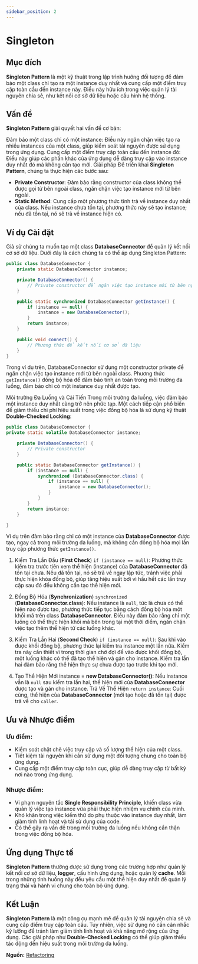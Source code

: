 ```yaml
---
sidebar_position: 2
---
```


# Singleton

## Mục đích

**Singleton Pattern** là một kỹ thuật trong lập trình hướng đối tượng để đảm bảo một class chỉ tạo ra một instance duy nhất và cung cấp một điểm truy cập toàn cầu đến instance này. Điều này hữu ích trong việc quản lý tài nguyên chia sẻ, như kết nối cơ sở dữ liệu hoặc cấu hình hệ thống.

## Vấn đề

**Singleton Pattern** giải quyết hai vấn đề cơ bản:

Đảm bảo một class chỉ có một instance: Điều này ngăn chặn việc tạo ra nhiều instances của một class, giúp kiểm soát tài nguyên được sử dụng trong ứng dụng.
Cung cấp một điểm truy cập toàn cầu đến instance đó: Điều này giúp các phần khác của ứng dụng dễ dàng truy cập vào instance duy nhất đó mà không cần tạo mới.
Giải pháp
Để triển khai **Singleton Pattern**, chúng ta thực hiện các bước sau:

- **Private Constructor**: Đảm bảo rằng constructor của class không thể được gọi từ bên ngoài class, ngăn chặn việc tạo instance mới từ bên ngoài.
- **Static Method**: Cung cấp một phương thức tĩnh trả về instance duy nhất của class. Nếu instance chưa tồn tại, phương thức này sẽ tạo instance; nếu đã tồn tại, nó sẽ trả về instance hiện có.

## Ví dụ Cài đặt

Giả sử chúng ta muốn tạo một class **DatabaseConnector** để quản lý kết nối cơ sở dữ liệu. Dưới đây là cách chúng ta có thể áp dụng Singleton Pattern:

```java
public class DatabaseConnector {
    private static DatabaseConnector instance;

    private DatabaseConnector() {
        // Private constructor để ngăn việc tạo instance mới từ bên ngoài
    }

    public static synchronized DatabaseConnector getInstance() {
        if (instance == null) {
            instance = new DatabaseConnector();
        }
        return instance;
    }

    public void connect() {
        // Phương thức để kết nối cơ sở dữ liệu
    }
}
```

Trong ví dụ trên, DatabaseConnector sử dụng một constructor private để ngăn chặn việc tạo instance mới từ bên ngoài class. Phương thức `getInstance()` đồng bộ hóa để đảm bảo tính an toàn trong môi trường đa luồng, đảm bảo chỉ có một instance duy nhất được tạo.

Môi trường Đa Luồng và Cải Tiến
Trong môi trường đa luồng, việc đảm bảo một instance duy nhất càng trở nên phức tạp. Một cách tiếp cận phổ biến để giảm thiểu chi phí hiệu suất trong việc đồng bộ hóa là sử dụng kỹ thuật **Double-Checked Locking**:

```java
public class DatabaseConnector {
private static volatile DatabaseConnector instance;

    private DatabaseConnector() {
        // Private constructor
    }

    public static DatabaseConnector getInstance() {
        if (instance == null) {
            synchronized (DatabaseConnector.class) {
                if (instance == null) {
                    instance = new DatabaseConnector();
                }
            }
        }
        return instance;
    }

}
```

Ví dụ trên đảm bảo rằng chỉ có một instance của **DatabaseConnector** được tạo, ngay cả trong môi trường đa luồng, mà không cần đồng bộ hóa mọi lần truy cập phương thức `getInstance()`.

1. Kiểm Tra Lần Đầu (**First Check**)
   `if (instance == null)`: Phương thức kiểm tra trước tiên xem thể hiện (instance) của **DatabaseConnector** đã tồn tại chưa. Nếu đã tồn tại, nó sẽ trả về ngay lập tức, tránh việc phải thực hiện khóa đồng bộ, giúp tăng hiệu suất bởi vì hầu hết các lần truy cập sau đó đều không cần tạo thể hiện mới.

2. Đồng Bộ Hóa (**Synchronization**)
   `synchronized` (**DatabaseConnector.class**): Nếu instance là `null`, tức là chưa có thể hiện nào được tạo, phương thức tiếp tục bằng cách đồng bộ hóa một khối mã trên class **DatabaseConnector**. Điều này đảm bảo rằng chỉ một luồng có thể thực hiện khối mã bên trong tại một thời điểm, ngăn chặn việc tạo thêm thể hiện từ các luồng khác.

3. Kiểm Tra Lần Hai (**Second Check**)
   `if (instance == null)`: Sau khi vào được khối đồng bộ, phương thức lại kiểm tra instance một lần nữa. Kiểm tra này cần thiết vì trong thời gian chờ đợi để vào được khối đồng bộ, một luồng khác có thể đã tạo thể hiện và gán cho instance. Kiểm tra lần hai đảm bảo rằng thể hiện thực sự chưa được tạo trước khi tạo mới.
4. Tạo Thể Hiện Mới
   instance = **new DatabaseConnector()**: Nếu instance vẫn là `null` sau kiểm tra lần hai, thể hiện mới của **DatabaseConnector** được tạo và gán cho instance.
   Trả Về Thể Hiện
   `return instance`: Cuối cùng, thể hiện của **DatabaseConnector** (mới tạo hoặc đã tồn tại) được trả về cho `caller`.

## Ưu và Nhược điểm

### Ưu điểm:

- Kiểm soát chặt chẽ việc truy cập và số lượng thể hiện của một class.
- Tiết kiệm tài nguyên khi cần sử dụng một đối tượng chung cho toàn bộ ứng dụng.
- Cung cấp một điểm truy cập toàn cục, giúp dễ dàng truy cập từ bất kỳ nơi nào trong ứng dụng.

### Nhược điểm:

- Vi phạm nguyên tắc **Single Responsibility Principle**, khiến class vừa quản lý việc tạo instance vừa phải thực hiện nhiệm vụ chính của mình.
- Khó khăn trong việc kiểm thử do phụ thuộc vào instance duy nhất, làm giảm tính linh hoạt và tái sử dụng của code.
- Có thể gây ra vấn đề trong môi trường đa luồng nếu không cẩn thận trong việc đồng bộ hóa.

## Ứng dụng Thực tế

**Singleton Pattern** thường được sử dụng trong các trường hợp như quản lý kết nối cơ sở dữ liệu, **logger**, cấu hình ứng dụng, hoặc quản lý **cache**. Mỗi trong những tình huống này đều yêu cầu một thể hiện duy nhất để quản lý trạng thái và hành vi chung cho toàn bộ ứng dụng.

## Kết Luận

**Singleton Pattern** là một công cụ mạnh mẽ để quản lý tài nguyên chia sẻ và cung cấp điểm truy cập toàn cầu. Tuy nhiên, việc sử dụng nó cần cân nhắc kỹ lưỡng để tránh làm giảm tính linh hoạt và khả năng mở rộng của ứng dụng. Các giải pháp như **Double-Checked Locking** có thể giúp giảm thiểu tác động đến hiệu suất trong môi trường đa luồng.

**Nguồn:** [Refactoring](https://refactoring.guru/design-patterns)
